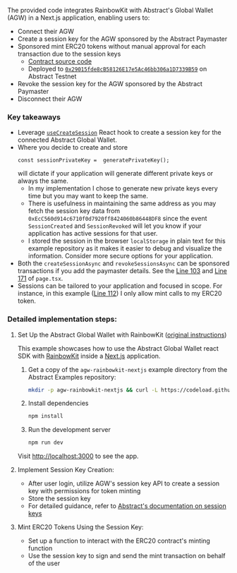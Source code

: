 The provided code integrates RainbowKit with Abstract's Global Wallet (AGW) in a Next.js application, enabling users to:
- Connect their AGW
- Create a session key for the AGW sponsored by the Abstract Paymaster
- Sponsored mint ERC20 tokens without manual approval for each transaction due to the session keys
   - [Contract source code](https://github.com/rookmate/testing-abstract-erc20-zksync/blob/main/src/SimpleToken.sol)
   - Deployed to [`0x29015fde8cB58126E17e5Ac46bb306a1D7339B59`](https://explorer.testnet.abs.xyz/address/0x29015fde8cB58126E17e5Ac46bb306a1D7339B59) on Abstract Testnet
- Revoke the session key for the AGW sponsored by the Abstract Paymaster
- Disconnect their AGW

### Key takeaways

- Leverage [`useCreateSession`](https://docs.abs.xyz/abstract-global-wallet/agw-react/hooks/useCreateSession) React hook to create a session key for the connected Abstract Global Wallet.
- Where you decide to create and store
  ```tsx
  const sessionPrivateKey =  generatePrivateKey();
  ```
  will dictate if your application will generate different private keys or always the same.
	- In my implementation I chose to generate new private keys every time but you may want to keep the same.
	- There is usefulness in maintaining the same address as you may fetch the session key data from `0xEcC560d914c6710f0d7920ff8424060b86448DF8` since the event `SessionCreated` and `SessionRevoked` will let you know if your application has active sessions for that user.
	- I stored the session in the browser `localStorage` in plain text for this example repository as it makes it easier to debug and visualize the information. Consider more secure options for your application.
- Both the `createSessionAsync` and `revokeSessionsAsync` can be sponsored transactions if you add the paymaster details. See the [Line 103](https://github.com/rookmate/testing-agw-rainbowkit-nextjs/blob/main/src/app/page.tsx#L103) and [Line 171](https://github.com/rookmate/testing-agw-rainbowkit-nextjs/blob/main/src/app/page.tsx#L171) of `page.tsx`.
- Sessions can be tailored to your application and focused in scope. For instance, in this example ([Line 112](https://github.com/rookmate/testing-agw-rainbowkit-nextjs/blob/main/src/app/page.tsx#L112)) I only allow mint calls to my ERC20 token.

### Detailed implementation steps:

1. Set Up the Abstract Global Wallet with RainbowKit ([original instructions](https://github.com/Abstract-Foundation/examples/blob/main/agw-rainbowkit-nextjs/README.md))

    This example showcases how to use the Abstract Global Wallet react SDK with [RainbowKit](https://www.rainbowkit.com/) inside a [Next.js](https://nextjs.org/) application.

    1. Get a copy of the `agw-rainbowkit-nextjs` example directory from the Abstract Examples repository:

       ```bash
       mkdir -p agw-rainbowkit-nextjs && curl -L https://codeload.github.com/Abstract-Foundation/examples/tar.gz/main | tar -xz --strip=2 -C agw-rainbowkit-nextjs examples-main/agw-rainbowkit-nextjs && cd agw-rainbowkit-nextjs
       ```

    2. Install dependencies

       ```bash
       npm install
       ```

    3. Run the development server

       ```bash
       npm run dev
       ```

      Visit [http://localhost:3000](http://localhost:3000) to see the app.

2. Implement Session Key Creation:
   - After user login, utilize AGW's session key API to create a session key with permissions for token minting
   - Store the session key
   - For detailed guidance, refer to [Abstract's documentation on session keys](https://docs.abs.xyz/abstract-global-wallet/agw-client/session-keys/overview)

3. Mint ERC20 Tokens Using the Session Key:
   - Set up a function to interact with the ERC20 contract's minting function
   - Use the session key to sign and send the mint transaction on behalf of the user
